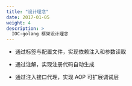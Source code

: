 ```yaml
---
title: "设计理念"
date: 2017-01-05
weight: 4
description: >
  IOC-golang 框架设计理念
---
```


- 通过标签与配置文件，实现依赖注入和参数读取

- 通过注解，实现注册代码自动生成

- 通过注入接口代理，实现 AOP 可扩展调试层
